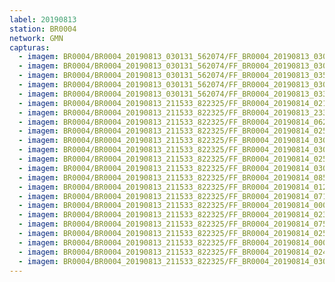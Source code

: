 ```yaml
---
label: 20190813
station: BR0004
network: GMN
capturas:
  - imagem: BR0004/BR0004_20190813_030131_562074/FF_BR0004_20190813_030610_402_0006144.fits_maxpixel.jpg
  - imagem: BR0004/BR0004_20190813_030131_562074/FF_BR0004_20190813_030347_468_0002816.fits_maxpixel.jpg
  - imagem: BR0004/BR0004_20190813_030131_562074/FF_BR0004_20190813_035203_025_0082432.fits_maxpixel.jpg
  - imagem: BR0004/BR0004_20190813_030131_562074/FF_BR0004_20190813_030228_768_0001024.fits_maxpixel.jpg
  - imagem: BR0004/BR0004_20190813_030131_562074/FF_BR0004_20190813_033241_370_0049920.fits_maxpixel.jpg
  - imagem: BR0004/BR0004_20190813_211533_822325/FF_BR0004_20190814_021455_532_0397568.fits_maxpixel.jpg
  - imagem: BR0004/BR0004_20190813_211533_822325/FF_BR0004_20190813_233828_891_0196096.fits_maxpixel.jpg
  - imagem: BR0004/BR0004_20190813_211533_822325/FF_BR0004_20190814_062927_001_0707072.fits_maxpixel.jpg
  - imagem: BR0004/BR0004_20190813_211533_822325/FF_BR0004_20190814_025007_426_0440576.fits_maxpixel.jpg
  - imagem: BR0004/BR0004_20190813_211533_822325/FF_BR0004_20190814_030619_327_0460800.fits_maxpixel.jpg
  - imagem: BR0004/BR0004_20190813_211533_822325/FF_BR0004_20190814_030653_568_0461568.fits_maxpixel.jpg
  - imagem: BR0004/BR0004_20190813_211533_822325/FF_BR0004_20190814_025019_741_0440832.fits_maxpixel.jpg
  - imagem: BR0004/BR0004_20190813_211533_822325/FF_BR0004_20190814_030705_703_0461824.fits_maxpixel.jpg
  - imagem: BR0004/BR0004_20190813_211533_822325/FF_BR0004_20190814_085441_356_0885248.fits_maxpixel.jpg
  - imagem: BR0004/BR0004_20190813_211533_822325/FF_BR0004_20190814_012143_395_0331008.fits_maxpixel.jpg
  - imagem: BR0004/BR0004_20190813_211533_822325/FF_BR0004_20190814_071409_451_0762624.fits_maxpixel.jpg
  - imagem: BR0004/BR0004_20190813_211533_822325/FF_BR0004_20190814_000030_318_0224768.fits_maxpixel.jpg
  - imagem: BR0004/BR0004_20190813_211533_822325/FF_BR0004_20190814_023137_713_0418048.fits_maxpixel.jpg
  - imagem: BR0004/BR0004_20190813_211533_822325/FF_BR0004_20190814_075307_568_0810496.fits_maxpixel.jpg
  - imagem: BR0004/BR0004_20190813_211533_822325/FF_BR0004_20190814_025936_167_0452352.fits_maxpixel.jpg
  - imagem: BR0004/BR0004_20190813_211533_822325/FF_BR0004_20190814_000016_718_0224512.fits_maxpixel.jpg
  - imagem: BR0004/BR0004_20190813_211533_822325/FF_BR0004_20190814_024503_736_0434432.fits_maxpixel.jpg
  - imagem: BR0004/BR0004_20190813_211533_822325/FF_BR0004_20190814_030729_861_0462336.fits_maxpixel.jpg
---
```

